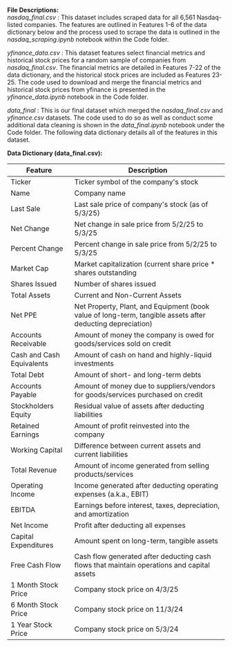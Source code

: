 <b> File Descriptions: </b> <br>
<i> nasdaq_final.csv </i>: This dataset includes scraped data for all 6,561 Nasdaq-listed companies. The features are outlined in Features 1-6 of the data dictionary below and the process used to scrape the data is outlined in the <i>nasdaq_scraping.ipynb</i> notebook within the Code folder. <br>

<i> yfinance_data.csv </i>: This dataset features select financial metrics and historical stock prices for a random sample of companies from <i>nasdaq_final.csv</i>. The financial metrics are detailed in Features 7-22 of the data dictionary, and the historical stock prices are included as Features 23-25. The code used to download and merge the financial metrics and historical stock prices from yfinance is presented in the <i>yfinance_data.ipynb</i> notebook in the Code folder. <br>

<i> data_final </i>: This is our final dataset which merged the <i>nasdaq_final.csv</i> and <i>yfinance.csv</i> datasets. The code used to do so as well as conduct some additional data cleaning is shown in the <i>data_final.ipynb</i> notebook under the Code folder. The following data dictionary details all of the features in this dataset. 

<b> Data Dictionary (data_final.csv): </b>

| Feature | Description | 
| ------- | ----------- |
| Ticker | Ticker symbol of the company's stock |
| Name | Company name |
| Last Sale | Last sale price of company's stock (as of 5/3/25) |
| Net Change | Net change in sale price from 5/2/25 to 5/3/25 |
| Percent Change | Percent change in sale price from 5/2/25 to 5/3/25 |
| Market Cap | Market capitalization (current share price * shares outstanding |
| Shares Issued | Number of shares issued |
| Total Assets | Current and Non-Current Assets | 
| Net PPE | Net Property, Plant, and Equipment (book value of long-term, tangible assets after deducting depreciation) |
| Accounts Receivable | Amount of money the company is owed for goods/services sold on credit |
| Cash and Cash Equivalents | Amount of cash on hand and highly-liquid investments |
| Total Debt | Amount of short- and long-term debts | 
| Accounts Payable | Amount of money due to suppliers/vendors for goods/services purchased on credit |
| Stockholders Equity | Residual value of assets after deducting liabilities |
| Retained Earnings | Amount of profit reinvested into the company |
| Working Capital | Difference between current assets and current liabilities |
| Total Revenue | Amount of income generated from selling products/services |
| Operating Income | Income generated after deducting operating expenses (a.k.a., EBIT) |
| EBITDA | Earnings before interest, taxes, depreciation, and amortization | 
| Net Income | Profit after deducting all expenses |
| Capital Expenditures | Amount spent on long-term, tangible assets | 
| Free Cash Flow | Cash flow generated after deducting cash flows that maintain operations and capital assets | 
| 1 Month Stock Price | Company stock price on 4/3/25 | 
| 6 Month Stock Price | Company stock price on 11/3/24 |
| 1 Year Stock Price | Company stock price on 5/3/24 |
